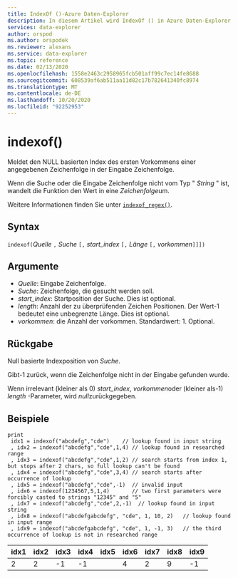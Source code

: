 ```yaml
---
title: IndexOf ()-Azure Daten-Explorer
description: In diesem Artikel wird IndexOf () in Azure Daten-Explorer beschrieben.
services: data-explorer
author: orspod
ms.author: orspodek
ms.reviewer: alexans
ms.service: data-explorer
ms.topic: reference
ms.date: 02/13/2020
ms.openlocfilehash: 1558e2463c2958965fcb501aff99c7ec14fe8688
ms.sourcegitcommit: 608539af6ab511aa11d82c17b782641340fc8974
ms.translationtype: MT
ms.contentlocale: de-DE
ms.lasthandoff: 10/20/2020
ms.locfileid: "92252953"
---
```

# <a name="indexof"></a>indexof()

Meldet den NULL basierten Index des ersten Vorkommens einer angegebenen Zeichenfolge in der Eingabe Zeichenfolge.

Wenn die Suche oder die Eingabe Zeichenfolge nicht vom Typ " *String* " ist, wandelt die Funktion den Wert in eine *Zeichenfolge*um.

Weitere Informationen finden Sie unter [`indexof_regex()`](indexofregexfunction.md).

## <a name="syntax"></a>Syntax

`indexof(`*Quelle* `,` *Suche* `[,` *start_index* `[,` *Länge* `[,` *vorkommen*`]]])`

## <a name="arguments"></a>Argumente

* *Quelle*: Eingabe Zeichenfolge.  
* *Suche*: Zeichenfolge, die gesucht werden soll.
* *start_index*: Startposition der Suche. Dies ist optional.
* *length*: Anzahl der zu überprüfenden Zeichen Positionen. Der Wert-1 bedeutet eine unbegrenzte Länge. Dies ist optional.
* *vorkommen*: die Anzahl der vorkommen. Standardwert: 1. Optional.

## <a name="returns"></a>Rückgabe

Null basierte Indexposition von *Suche*.

Gibt-1 zurück, wenn die Zeichenfolge nicht in der Eingabe gefunden wurde.

Wenn irrelevant (kleiner als 0) *start_index*, *vorkommen*oder (kleiner als-1) *length* -Parameter, wird *null*zurückgegeben.

## <a name="examples"></a>Beispiele
```kusto
print
 idx1 = indexof("abcdefg","cde")    // lookup found in input string
 , idx2 = indexof("abcdefg","cde",1,4) // lookup found in researched range 
 , idx3 = indexof("abcdefg","cde",1,2) // search starts from index 1, but stops after 2 chars, so full lookup can't be found
 , idx4 = indexof("abcdefg","cde",3,4) // search starts after occurrence of lookup
 , idx5 = indexof("abcdefg","cde",-1)  // invalid input
 , idx6 = indexof(1234567,5,1,4)       // two first parameters were forcibly casted to strings "12345" and "5"
 , idx7 = indexof("abcdefg","cde",2,-1)  // lookup found in input string
 , idx8 = indexof("abcdefgabcdefg", "cde", 1, 10, 2)   // lookup found in input range
 , idx9 = indexof("abcdefgabcdefg", "cde", 1, -1, 3)   // the third occurrence of lookup is not in researched range
```

|idx1|idx2|idx3|idx4|idx5|idx6|idx7|idx8|idx9|
|----|----|----|----|----|----|----|----|----|
|2   |2   |-1  |-1  |    |4   |2   |9   |-1  |
